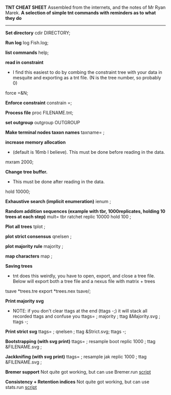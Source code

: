 **TNT CHEAT SHEET**
Assembled from the internets, and the notes of Mr Ryan Marek.
**A selection of simple tnt commands with reminders as to what they do**
***

**Set directory**
cdir DIRECTORY;

**Run log**
log Fish.log;

**list commands**
help;

**read in constraint**
* I find this easiest to do by combing the constraint tree with your data in mesquite and exporting as a tnt file.  (N is the tree number, so probably 0)

force =&N;

**Enforce constraint**
constrain =;

**Process file**
proc FILENAME.tnt;

**set outgroup**
outgroup OUTGROUP

**Make terminal nodes taxon names**
taxname= ;

**increase memory allocation**
* (default is 16mb I believe).  This must be done before reading in the data.

mxram 2000;

**Change tree buffer.**
* This must be done after reading in the data.

hold 10000;

**Exhaustive search (implicit enumeration)**
ienum ;

**Random addition sequences (example with tbr, 1000replicates, holding 10 trees at each step)**
mult= tbr ratchet replic 10000 hold 100 ;

**Plot all trees**
tplot ;

**plot strict consensus**
qnelsen ;

**plot majority rule**
majority ;

**map characters**
map ;

**Saving trees**
* tnt does this weirdly, you have to open, export, and close a tree file. Below will export both a tree file and a nexus file with matrix + trees

tsave *trees.tre
export *trees.nex
tsave/;

**Print majority svg**
* NOTE: if you don't clear ttags at the end (ttags -;) it will stack all recorded ttags and confuse you
ttags= ;
majority ;
ttag &Majority.svg ;
ttags -;

**Print strict svg**
ttags= ;
qnelsen ;
ttag &Strict.svg;
ttags -;

**Bootstrapping (with svg print)**
ttags= ;
resample boot replic 1000 ;
ttag &FILENAME.svg ;

**Jackknifing (with svg print)**
ttags= ;
resample jak replic 1000 ;
ttag &FILENAME.svg ;

**Bremer support**
Not quite got working, but can use Bremer.run [script](http://phylo.wdfiles.com/local--files/tntwiki/Bremer.run)

**Consistency + Retention indices**
Not quite got working, but can use stats.run [script](http://phylo.wdfiles.com/local--files/tntwiki/Stats.run)



